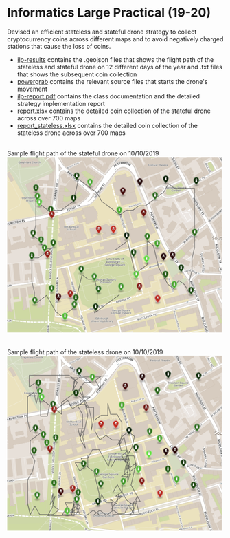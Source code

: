 # Informatics Large Practical (19-20)

Devised an efficient stateless and stateful drone strategy to collect cryptocurrency coins across different maps and to avoid negatively charged stations that cause the loss of coins.
<ul>
<li> <a href="https://github.com/athiyadeviyani/Informatics-Large-Practical/tree/master/ilp-results">ilp-results</a> contains the .geojson files that shows the flight path of the stateless and stateful drone on 12 different days of the year and .txt files that shows the subsequent coin collection
<li> <a href="https://github.com/athiyadeviyani/Informatics-Large-Practical/tree/master/powergrab">powergrab</a> contains the relevant source files that starts the drone's movement
<li> <a href="https://github.com/athiyadeviyani/Informatics-Large-Practical/blob/master/ilp-report.pdf">ilp-report.pdf</a> contains the class documentation and the detailed strategy implementation report
<li> <a href="https://github.com/athiyadeviyani/Informatics-Large-Practical/blob/master/report.xlsx">report.xlsx</a> contains the detailed coin collection of the stateful drone across over 700 maps
<li> <a href="https://github.com/athiyadeviyani/Informatics-Large-Practical/blob/master/report_stateless.xlsx">report_stateless.xlsx</a> contains the detailed coin collection of the stateless drone across over 700 maps
</ul>

<br>Sample flight path of the stateful drone on 10/10/2019
<br>
<img src="https://github.com/athiyadeviyani/Informatics-Large-Practical/blob/master/stateful.png" width=500>
<br>
<br>
<br>Sample flight path of the stateless drone on 10/10/2019
<br>
<img src="https://github.com/athiyadeviyani/Informatics-Large-Practical/blob/master/stateless.png" width=500>
